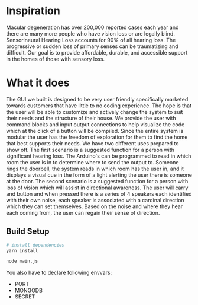# Inspiration
Macular degeneration has over 200,000 reported cases each year and there are many more people who have vision loss or are legally blind. Sensorineural Hearing Loss accounts for 90% of all hearing loss. The progressive or sudden loss of primary senses can be traumatizing and difficult. Our goal is to provide affordable, durable, and accessible support in the homes of those with sensory loss.

# What it does
The GUI we built is designed to be very user friendly specifically marketed towards customers that have little to no coding experience. The hope is that the user will be able to customize and actively change the system to suit their needs and the structure of their house. We provide the user with command blocks and input output connections to help visualize the code which at the click of a button will be compiled. Since the entire system is modular the user has the freedom of exploration for them to find the home that best supports their needs. We have two different uses prepared to show off. The first scenario is a suggested function for a person with significant hearing loss. The Arduino's can be programmed to read in which room the user is in to determine where to send the output to. Someone rings the doorbell, the system reads in which room has the user in, and it displays a visual cue in the form of a light alerting the user there is someone at the door. The second scenario is a suggested function for a person with loss of vision which will assist in directional awareness. The user will carry and button and when pressed there is a series of 4 speakers each identified with their own noise, each speaker is associated with a cardinal direction which they can set themselves. Based on the noise and where they hear each coming from, the user can regain their sense of direction.

## Build Setup

``` bash
# install dependencies
yarn install

node main.js
```

You also have to declare following envvars:
* PORT
* MONGODB
* SECRET

